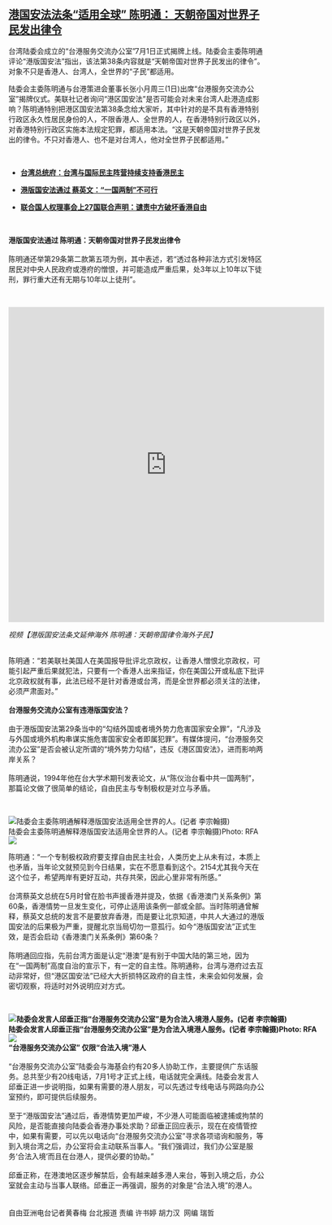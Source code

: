 <!--1593599477000-->
[港国安法法条“适用全球”  陈明通： 天朝帝国对世界子民发出律令](https://www.rfa.org/mandarin/yataibaodao/hcm-07012020061812.html)
------

<p>台湾陆委会成立的“台港服务交流办公室”7月1日正式揭牌上线。陆委会主委陈明通评论“港版国安法”指出，该法第38条内容就是“天朝帝国对世界子民发出的律令”。对象不只是香港人、台湾人，全世界的“子民”都适用。</p><p>陆委会主委陈明通与台港策进会董事长张小月周三(1日)出席“台港服务交流办公室”揭牌仪式。美联社记者询问“港区国安法”是否可能会对未来台湾人赴港造成影响？陈明通特别把港区国安法第38条念给大家听，其中针对的是不具有香港特别行政区永久性居民身份的人，不限香港人、全世界的人，在香港特别行政区以外，对香港特别行政区实施本法规定犯罪，都适用本法。“这是天朝帝国对世界子民发出的律令。不只对香港人、也不是对台湾人，他对全世界子民都适用。”</p><p> </p><ul><li><a class="external-link" href="http://www.rfa.org/mandarin/Xinwen/2-06302020073850.html"><b>台湾总统府：台湾与国际民主阵营持续支持香港民主</b></a></li></ul><ul><li><a class="external-link" href="http://www.rfa.org/mandarin/yataibaodao/gangtai/hcm-06302020082612.html"><b>港版国安法通过 蔡英文：“一国两制”不可行</b></a></li></ul><ul><li><a class="external-link" href="http://www.rfa.org/mandarin/Xinwen/11-06302020170715.html"><b>联合国人权理事会上27国联合声明：谴责中方破坏香港自由</b></a></li></ul><p> </p><p><b>港版国安法通过 陈明通：天朝帝国对世界子民发出律令</b><br/><br/>陈明通还举第29条第二款第五项为例，其中表述，若“透过各种非法方式引发特区居民对中央人民政府或港府的憎恨，并可能造成严重后果，处3年以上10年以下徒刑，罪行重大还有无期与10年以上徒刑”。</p><p> </p><p><iframe frameborder="0" height="620" scrolling="no" src="https://www.facebook.com/plugins/video.php?href=https%3A%2F%2Fwww.facebook.com%2FRFAChinese%2Fvideos%2F1151067238603837%2F&amp;show_text=0&amp;width=622" width="622"></iframe></p><p><i>视频【港版国安法条文延伸海外 陈明通：天朝帝国律令海外子民】</i></p><p><i> </i><br/>陈明通：“若美联社美国人在美国报导批评北京政权，让香港人憎恨北京政权，可能引起严重后果就犯法，只要有一个香港人出来指证，你在美国公开或私底下批评北京政权就有事，此法已经不是针对香港或台湾，而是全世界都必须关注的法律，必须严肃面对。”<br/><br/><b>台港服务交流办公室有违港版国安法？ </b><br/><br/>由于港版国安法第29条当中的“勾结外国或者境外势力危害国家安全罪”，“凡涉及与外国或境外机构串谋实施危害国家安全者即属犯罪”。有媒体提问，“台港服务交流办公室”是否会被认定所谓的“境外势力勾结”，违反《港区国安法》，进而影响两岸关系？<br/><br/>陈明通说，1994年他在台大学术期刊发表论文，从“陈仪治台看中共一国两制”，那篇论文做了很简单的结论，自由民主与专制极权是对立与矛盾。</p><p> </p><p><div class="image-inline captioned" style="width:640px;"><div style="width:640px;"><img alt="陆委会主委陈明通解释港版国安法适用全世界的人。(记者 李宗翰摄)" src="https://www.rfa.org/mandarin/yataibaodao/hcm-07012020061812.html/57168aaa4e8c9673660e901a.png" title="陆委会主委陈明通解释港版国安法适用全世界的人。(记者 李宗翰摄)"/></div><div class="image-caption"><span style="width:640px;">陆委会主委陈明通解释港版国安法适用全世界的人。(记者 李宗翰摄)</span><span class="copyright">Photo: RFA</span></div><div id="zoomattribute"><a class="single_image" href="/mandarin/yataibaodao/hcm-07012020061812.html/57168aaa4e8c9673660e901a.png" title="陆委会主委陈明通解释港版国安法适用全世界的人。(记者 李宗翰摄)"><img src="/rfa_resources/graphics/icon-zoom.png"/></a></div></div></p><p>陈明通：“一个专制极权政府要支撑自由民主社会，人类历史上从未有过，本质上也矛盾，当年论文就预见到今日结果，实在不愿意看到这个。2154尤其我今天在这个位子，希望两岸有更好互动，共存共荣，因此心里非常有所感。”<br/><br/>台湾蔡英文总统在5月时曾在脸书声援香港并提及，依据《香港澳门关系条例》第60条，香港情势一旦发生变化，可停止适用该条例一部或全部。当时陈明通曾解释，蔡英文总统的发言不是要放弃香港，而是要让北京知道，中共人大通过的港版国安法的后果极为严重，提醒北京当局切勿一意孤行。如今“港版国安法”正式生效，是否会启动《香港澳门关系条例》第60条？<br/><br/>陈明通回应指，先前台湾方面是认定“港澳”是有别于中国大陆的第三地，因为在“一国两制”高度自治的宣示下，有一定的自主性。陈明通称，台湾与港府过去互动非常好，但“港区国安法”已经大大折损特区政府的自主性，未来会如何发展，会密切观察，将适时对外说明应对方式。</p><p> </p><p><b><div class="image-inline captioned" style="width:640px;"><div style="width:640px;"><img alt="陆委会发言人邱垂正指“台港服务交流办公室”是为合法入境港人服务。(记者 李宗翰摄)" src="https://www.rfa.org/mandarin/yataibaodao/hcm-07012020061812.html/57168aaa4e0990b157826b63.png" title="陆委会发言人邱垂正指“台港服务交流办公室”是为合法入境港人服务。(记者 李宗翰摄)"/></div><div class="image-caption"><span style="width:640px;">陆委会发言人邱垂正指“台港服务交流办公室”是为合法入境港人服务。(记者 李宗翰摄)</span><span class="copyright">Photo: RFA</span></div><div id="zoomattribute"><a class="single_image" href="/mandarin/yataibaodao/hcm-07012020061812.html/57168aaa4e0990b157826b63.png" title="陆委会发言人邱垂正指“台港服务交流办公室”是为合法入境港人服务。(记者 李宗翰摄)"><img src="/rfa_resources/graphics/icon-zoom.png"/></a></div></div>“台港服务交流办公室” 仅限“合法入境”港人</b><br/><br/>“台港服务交流办公室”陆委会与海基会约有20多人协助工作，主要提供广东话服务。总共至少有20线电话，7月1号才正式上线，电话就完全满线。陆委会发言人邱垂正进一步说明指，如果有需要的港人朋友，可以先透过专线电话与网路向办公室预约，即可提供后续服务。<br/><br/>至于“港版国安法”通过后，香港情势更加严峻，不少港人可能面临被逮捕或拘禁的风险，是否能直接向陆委会香港办事处求助？邱垂正回应表示，现在在疫情管控中，如果有需要，可以先以电话向“台港服务交流办公室”寻求各项谘询和服务，等到入境台湾之后，办公室将会主动联系当事人。“我们强调过，我们办公室是服务‘合法入境’而且在台港人，提供必要的协助。”<br/><br/>邱垂正称，在港澳地区逐步解禁后，会有越来越多港人来台，等到入境之后，办公室就会主动与当事人联络。邱垂正一再强调，服务的对象是“合法入境”的港人。<br/><br/><br/>自由亚洲电台记者黄春梅 台北报道 责编 许书婷 胡力汉  网编 瑞哲</p>
